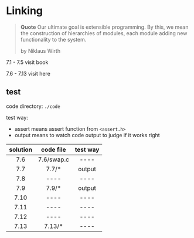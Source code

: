 # Linking

> **Quote**
> Our ultimate goal is extensible programming. By this, we mean the construction of hierarchies of modules,
> each module adding new functionality to the system.
> 
> by Niklaus Wirth 

7.1 - 7.5 visit book

7.6 - 7.13 visit here

## test

code directory: `./code`

test way:

- assert means assert function from `<assert.h>`
- output means to watch code output to judge if it works right

|solution|code file|test way|
|:------:|:-------:|:------:|
|7.6|7.6/swap.c|----|
|7.7|7.7/*|output|
|7.8|----|----|
|7.9|7.9/*|output|
|7.10|----|----|
|7.11|----|----|
|7.12|----|----|
|7.13|7.13/*|----|

